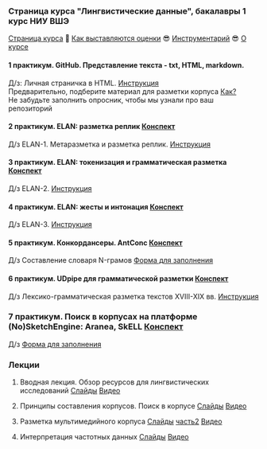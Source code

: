 ### Страница курса "Лингвистические данные", бакалавры 1 курс НИУ ВШЭ

<a href="https://olesar.github.io/lingdata">Страница курса</a> &#129303; [Как выставляются оценки](about-grades.md) &#128526; [Инструментарий](about-tools.md) &#128526; [О курсе](about.md)   

#### 1 практикум. GitHub. Представление текста - txt, HTML, markdown. 

Д/з: Личная страничка в HTML. [Инструкция](hw1-html.md)  
Предварительно, подберите материал для разметки корпуса [Как?](livecorpus-intro.md)  
Не забудьте заполнить опросник, чтобы мы узнали про ваш репозиторий

#### 2 практикум. ELAN: разметка реплик  [Конспект](practicum-elan.md)
Д/з ELAN-1. Метаразметка и разметка реплик. [Инструкция](hw2-metadata-transcripts.md)  

#### 3 практикум. ELAN: токенизация и грамматическая разметка  [Конспект](practicum-elan-textgrid.md)
Д/з ELAN-2. [Инструкция](hw3-elan-tokens.md)  

#### 4 практикум. ELAN: жесты и интонация   [Конспект](practicum-elan-intonation.md)
Д/з ELAN-3. [Инструкция](hw4-elan-gestures.md)  

#### 5 практикум. Конкордансеры. AntConc [Конспект](practicum-antconc.md)  
Д/з Cоставление словаря N-грамов [Форма для заполнения](https://forms.gle/3AkeV5T621TgtPeFA)    

#### 6 практикум. UDpipe для грамматической разметки [Конспект](practicum-udpipe.md)  
Д/з Лексико-грамматическая разметка текстов XVIII-XIX вв. [Инструкция](hw6-lemming.md)   

### 7 практикум. Поиск в корпусах на платформе (No)SketchEngine: Aranea, SkELL [Конспект](practicum-web-corpora.md)  
Д/з [Форма для заполнения](https://forms.gle/QJx7Gf2tyMLz4Zmz7)  

### Лекции

1. Вводная лекция. Обзор ресурсов для лингвистических исследований   [Слайды](1LingResources.pdf) [Видео](https://disk.yandex.ru/d/lqBUGbEU9X2wZg)  

2. Принципы составления корпусов. Поиск в корпусе [Слайды](2Corpora.pdf) [Видео](https://disk.yandex.ru/d/lqBUGbEU9X2wZg)  

3. Разметка мультимедийного корпуса  [Слайды](3MultimediaIntro.pdf) [часть2](3Multimedia.pdf) [Видео](https://disk.yandex.ru/d/lqBUGbEU9X2wZg)   

4. Интерпретация частотных данных [Слайды](4Quantitative.pdf) [Видео](https://disk.yandex.ru/d/lqBUGbEU9X2wZg)     
